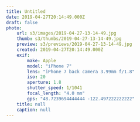 ```yaml
---
title: Untitled
date: 2019-04-27T20:14:49.000Z
draft: false
photo:
    url: s3/images/2019-04-27-13-14-49.jpg
    thumb: s3/thumbs/2019-04-27-13-14-49.jpg
    preview: s3/previews/2019-04-27-13-14-49.jpg
    created: 2019-04-27T20:14:49.000Z
    exif:
        make: Apple
        model: "iPhone 7"
        lens: "iPhone 7 back camera 3.99mm f/1.8"
        iso: 20
        aperture: 1.8
        shutter_speed: 1/1041
        focal_length: "4.0 mm"
        gps: "48.7239694444444 -122.497222222222"
    title: null
    caption: null
---
```

